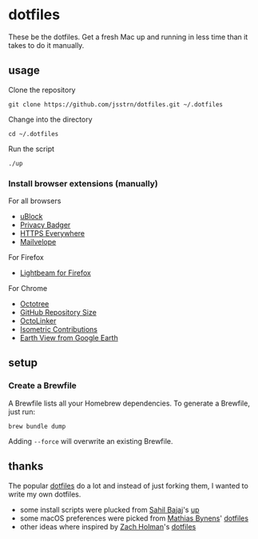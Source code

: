 # dotfiles

These be the dotfiles. Get a fresh Mac up and running in less time than it takes to do it manually.

## usage

Clone the repository

```
git clone https://github.com/jsstrn/dotfiles.git ~/.dotfiles
```

Change into the directory

```
cd ~/.dotfiles
```

Run the script

```
./up
```

### Install browser extensions (manually)

For all browsers
- [uBlock](https://www.ublock.org)
- [Privacy Badger](https://www.eff.org/privacybadger)
- [HTTPS Everywhere](https://www.eff.org/https-everywhere)
- [Mailvelope](https://www.mailvelope.com/en)

For Firefox
- [Lightbeam for Firefox](https://addons.mozilla.org/en-US/firefox/addon/lightbeam/)

For Chrome
- [Octotree](https://chrome.google.com/webstore/detail/octotree/bkhaagjahfmjljalopjnoealnfndnagc)
- [GitHub Repository Size](https://chrome.google.com/webstore/detail/github-repository-size/apnjnioapinblneaedefcnopcjepgkci)
- [OctoLinker](https://chrome.google.com/webstore/detail/octolinker/jlmafbaeoofdegohdhinkhilhclaklkp)
- [Isometric Contributions](https://chrome.google.com/webstore/detail/isometric-contributions/mjoedlfflcchnleknnceiplgaeoegien)
- [Earth View from Google Earth](https://chrome.google.com/webstore/detail/earth-view-from-google-ea/bhloflhklmhfpedakmangadcdofhnnoh)

## setup

### Create a Brewfile

A Brewfile lists all your Homebrew dependencies. To generate a Brewfile, just run:

```
brew bundle dump
```

Adding `--force` will overwrite an existing Brewfile.

## thanks

The popular [dotfiles](https://dotfiles.github.io) do a lot and instead of just forking them, I wanted to write my own dotfiles.

- some install scripts were plucked from [Sahil Bajaj](https://github.com/spinningarrow/)'s [up](https://github.com/spinningarrow/up)
- some macOS preferences were picked from [Mathias Bynens](https://github.com/mathiasbynens/)' [dotfiles](https://github.com/mathiasbynens/dotfiles/blob/master/.macos)
- other ideas where inspired by [Zach Holman](https://github.com/holman)'s [dotfiles](https://github.com/holman/dotfiles)

